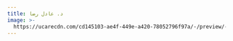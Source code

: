 ```yaml
---
title: د. عادل رضا
image: >-
  https://ucarecdn.com/cd145103-ae4f-449e-a420-78052796f97a/-/preview/-/enhance/50/
---
```


